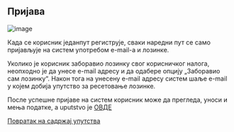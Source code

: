 ## Пријава

 ![image](https://user-images.githubusercontent.com/29538544/147684674-ebcba1fe-c764-402d-89a7-1140da6bc08b.png)
 
 Када се корисник једанпут региструје,  сваки наредни пут се само пријављује на систем употребом е-mail-а и лозинке. 

Уколико је корисник заборавио лозинку свог корисничког налога, неопходно је да унесе e-mail адресу и да одабере опцију „Заборавио сам лозинку“. Након тога на унесену e-mail адресу  систем шаље е-mail у којем добија упутство за ресетовање лозинке.   

После успешне пријаве на систем корисник може да прегледа, уноси и мења податке, a uputstvo je [ОВДЕ](./produkcija/knrCasopisi.md) 

[Повратак на садржај упутства](../uputstvo.md#садржај)
